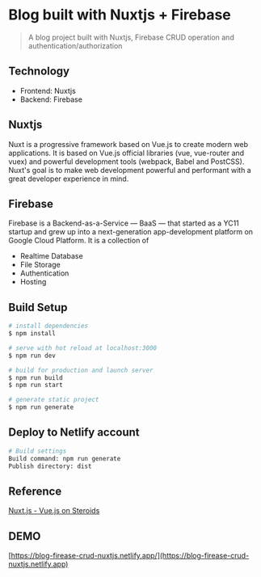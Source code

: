 # Blog built with Nuxtjs + Firebase

> A blog project built with Nuxtjs, Firebase CRUD operation and authentication/authorization

## Technology
- Frontend: Nuxtjs
- Backend: Firebase
  
## Nuxtjs
Nuxt is a progressive framework based on Vue.js to create modern web applications. It is based on Vue.js official libraries (vue, vue-router and vuex) and powerful development tools (webpack, Babel and PostCSS). Nuxt's goal is to make web development powerful and performant with a great developer experience in mind.

## Firebase
Firebase is a Backend-as-a-Service — BaaS — that started as a YC11 startup and grew up into a next-generation app-development platform on Google Cloud Platform.
It is a collection of  
- Realtime Database
- File Storage
- Authentication
- Hosting

## Build Setup

```bash
# install dependencies
$ npm install

# serve with hot reload at localhost:3000
$ npm run dev

# build for production and launch server
$ npm run build
$ npm run start

# generate static project
$ npm run generate
```

## Deploy to Netlify account

```bash
# Build settings
Build command: npm run generate
Publish directory: dist
```

## Reference
[Nuxt.js - Vue.js on Steroids](https://www.udemy.com/course/nuxtjs-vuejs-on-steroids/)
  
## DEMO
[https://blog-firease-crud-nuxtjs.netlify.app/](https://blog-firease-crud-nuxtjs.netlify.app)
